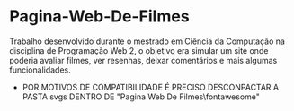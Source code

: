 # Pagina-Web-De-Filmes
Trabalho desenvolvido durante o mestrado em Ciência da Computação na disciplina de Programação Web 2, o objetivo era simular um site onde poderia avaliar filmes,  ver resenhas, deixar comentários e mais algumas funcionalidades.

* POR MOTIVOS DE COMPATIBILIDADE É PRECISO DESCONPACTAR A PASTA svgs DENTRO DE "Pagina Web De Filmes\fontawesome\"
